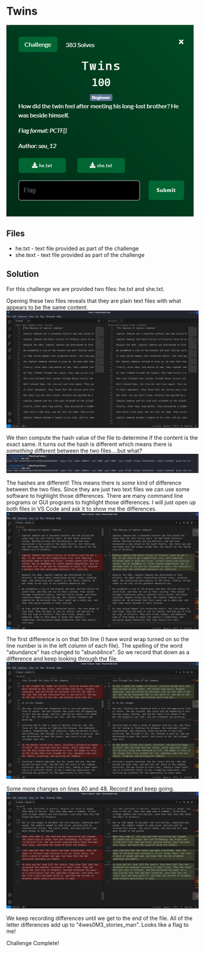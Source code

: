 # Twins

![](images/problem.PNG)

## Files
- he.txt - text file provided as part of the challenge
- she.text - text file provided as part of the challenge

## Solution
For this challenge we are provided two files: he.txt and she.txt.

Opening these two files reveals that they are plain text files with what appears to be the same content.
![](images/ss_00.PNG)

We then compute the hash value of the file to determine if the content is the exact same.  It turns out the hash is different which means there is *something* different between the two files....but what?
![](images/ss_01.PNG)

The hashes are different!  This means there is *some* kind of difference between the two files.  Since they are just two text files we can use some software to highlight those differences.  There are many command line programs or GUI programs to highlight those differences.  I will just open up both files in VS Code and ask it to show me the differences.
![](images/ss_02.PNG)

The first difference is on that 5th line (I have word wrap turned on so the line number is in the left column of each file).  The spelling of the word "abundance" has changed to "abund4nce".  So we record that down as a difference and keep looking through the file.
![](images/ss_03.PNG)

Some more changes on lines 40 and 48.  Record it and keep going.
![](images/ss_04.PNG)

We keep recording differences until we get to the end of the file.  All of the letter differences add up to "4wes0M3_stories_man".  Looks like a flag to me!

Challenge Complete!
